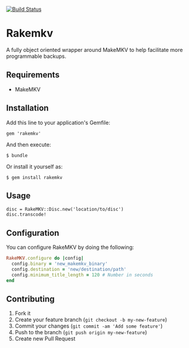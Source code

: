 [![Build Status](https://travis-ci.org/tabfugnic/rakemkv.png)](https://travis-ci.org/tabfugnic/rakemkv)

# Rakemkv

A fully object oriented wrapper around MakeMKV to help facilitate more
programmable backups.

## Requirements

- MakeMKV

## Installation

Add this line to your application's Gemfile:

    gem 'rakemkv'

And then execute:

    $ bundle

Or install it yourself as:

    $ gem install rakemkv

## Usage

```
disc = RakeMKV::Disc.new('location/to/disc')
disc.transcode!
```

## Configuration

You can configure RakeMKV by doing the following:

```ruby
RakeMKV.configure do |config|
  config.binary = 'new_makemkv_binary'
  config.destination = 'new/destination/path'
  config.minimum_title_length = 120 # Number in seconds
end
```

## Contributing

1. Fork it
2. Create your feature branch (`git checkout -b my-new-feature`)
3. Commit your changes (`git commit -am 'Add some feature'`)
4. Push to the branch (`git push origin my-new-feature`)
5. Create new Pull Request
